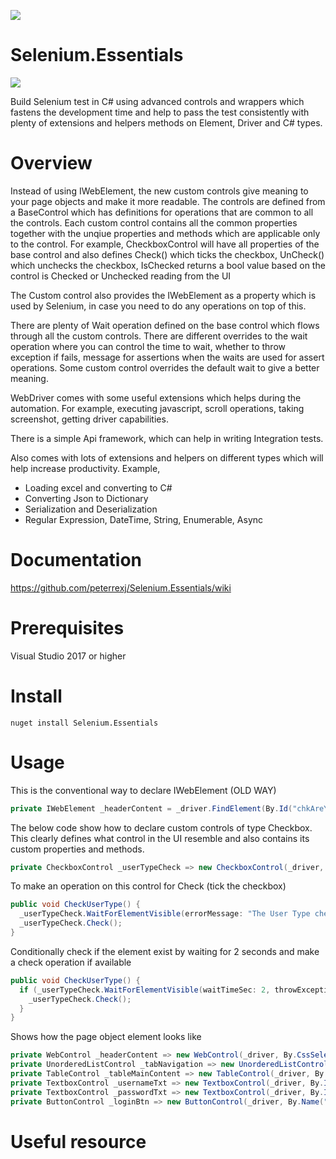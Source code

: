 ![](https://travis-ci.org/peterrexj/Selenium.Essentials.svg?branch=master)

# Selenium.Essentials 

![](https://github.com/peterrexj/Selenium.Essentials/blob/master/docs/resources/images/Icon.png)



Build Selenium test in C# using advanced controls and wrappers which fastens the development time and help to pass the test consistently with plenty of extensions and helpers methods on Element, Driver and C# types.

# Overview

Instead of using IWebElement, the new custom controls give meaning to your page objects and make it more readable. The controls are defined from a BaseControl which has definitions for operations that are common to all the controls. Each custom control contains all the common properties together with the unqiue properties and methods which are applicable only to the control. 
For example, CheckboxControl will have all properties of the base control and also defines Check() which ticks the checkbox, UnCheck() which unchecks the checkbox, IsChecked returns a bool value based on the control is Checked or Unchecked reading from the UI 

The Custom control also provides the IWebElement as a property which is used by Selenium, in case you need to do any operations on top of this. 

There are plenty of Wait operation defined on the base control which flows through all the custom controls. There are different overrides to the wait operation where you can control the time to wait, whether to throw exception if fails, message for assertions when the waits are used for assert operations. Some custom control overrides the default wait to give a better meaning.

WebDriver comes with some useful extensions which helps during the automation. For example, executing javascript, scroll operations, taking screenshot, getting driver capabilities.

There is a simple Api framework, which can help in writing Integration tests. 

Also comes with lots of extensions and helpers on different types which will help increase productivity. Example, 
- Loading excel and converting to C#
- Converting Json to Dictionary
- Serialization and Deserialization
- Regular Expression, DateTime, String, Enumerable, Async


# Documentation
https://github.com/peterrexj/Selenium.Essentials/wiki

# Prerequisites

Visual Studio 2017 or higher

# Install

`nuget install Selenium.Essentials`

# Usage


This is the conventional way to declare IWebElement (OLD WAY)
```c#
private IWebElement _headerContent = _driver.FindElement(By.Id("chkAreYouRobot"));
```

The below code show how to declare custom controls of type Checkbox. This clearly defines what control in the UI resemble and also contains its custom properties and methods.

```c#
private CheckboxControl _userTypeCheck => new CheckboxControl(_driver, By.CssSelector("div.user h2"));
```

To make an operation on this control for Check (tick the checkbox)

```c#
public void CheckUserType() {
  _userTypeCheck.WaitForElementVisible(errorMessage: "The User Type checkbox was not visible in the UI");
  _userTypeCheck.Check();
}
```

Conditionally check if the element exist by waiting for 2 seconds and make a check operation if available

```c#
public void CheckUserType() {
  if (_userTypeCheck.WaitForElementVisible(waitTimeSec: 2, throwExceptionWhenNotFound: false)) {
    _userTypeCheck.Check();
  }
}
```

Shows how the page object element looks like

```c#
private WebControl _headerContent => new WebControl(_driver, By.CssSelector("div.user h2"));
private UnorderedListControl _tabNavigation => new UnorderedListControl(_driver, By.XPath("//div[@id='p-namespaces']/ul"));
private TableControl _tableMainContent => new TableControl(_driver, By.Id("mp-upper"));
private TextboxControl _usernameTxt => new TextboxControl(_driver, By.Id("txtUserName"));
private TextboxControl _passwordTxt => new TextboxControl(_driver, By.Id("txtPassword"));
private ButtonControl _loginBtn => new ButtonControl(_driver, By.Name("loginUser"));
```




# Useful resource
